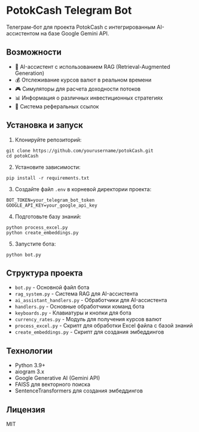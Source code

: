 # PotokCash Telegram Bot

Телеграм-бот для проекта PotokCash с интегрированным AI-ассистентом на базе Google Gemini API.

## Возможности

- 🤖 AI-ассистент с использованием RAG (Retrieval-Augmented Generation)
- 💰 Отслеживание курсов валют в реальном времени
- 🎮 Симуляторы для расчета доходности потоков
- 📊 Информация о различных инвестиционных стратегиях
- 🔗 Система реферальных ссылок

## Установка и запуск

1. Клонируйте репозиторий:
```
git clone https://github.com/yourusername/potokCash.git
cd potokCash
```

2. Установите зависимости:
```
pip install -r requirements.txt
```

3. Создайте файл `.env` в корневой директории проекта:
```
BOT_TOKEN=your_telegram_bot_token
GOOGLE_API_KEY=your_google_api_key
```

4. Подготовьте базу знаний:
```
python process_excel.py
python create_embeddings.py
```

5. Запустите бота:
```
python bot.py
```

## Структура проекта

- `bot.py` - Основной файл бота
- `rag_system.py` - Система RAG для AI-ассистента
- `ai_assistant_handlers.py` - Обработчики для AI-ассистента
- `handlers.py` - Основные обработчики команд бота
- `keyboards.py` - Клавиатуры и кнопки для бота
- `currency_rates.py` - Модуль для получения курсов валют
- `process_excel.py` - Скрипт для обработки Excel файла с базой знаний
- `create_embeddings.py` - Скрипт для создания эмбеддингов

## Технологии

- Python 3.9+
- aiogram 3.x
- Google Generative AI (Gemini API)
- FAISS для векторного поиска
- SentenceTransformers для создания эмбеддингов

## Лицензия

MIT 